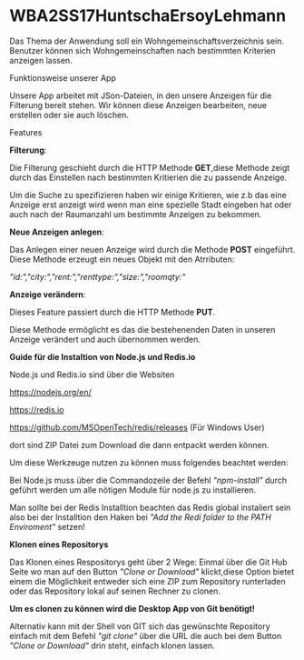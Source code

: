 # WBA2SS17HuntschaErsoyLehmann

Das Thema der Anwendung soll ein Wohngemeinschaftsverzeichnis sein. Benutzer können sich Wohngemeinschaften nach bestimmten Kriterien anzeigen lassen. 

Funktionsweise unserer App

Unsere App arbeitet mit JSon-Dateien, in den unsere Anzeigen für die Filterung bereit stehen. Wir können diese Anzeigen bearbeiten, neue erstellen oder sie auch löschen. 

Features 

**Filterung**:

Die Filterung geschieht durch die HTTP Methode **GET**,diese Methode zeigt durch das Einstellen nach bestimmten Kritierien die zu passende Anzeige.

Um die Suche zu spezifizieren haben wir einige Kritieren, wie z.b das eine Anzeige erst anzeigt wird wenn man eine spezielle Stadt eingeben hat oder auch nach der Raumanzahl um bestimmte Anzeigen zu bekommen.

**Neue Anzeigen anlegen**:

Das Anlegen einer neuen  Anzeige wird durch die Methode **POST** eingeführt. Diese Methode erzeugt ein neues Objekt mit den Atrributen: 

*"id:","city:","rent:","renttype:","size:","roomqty:"*

**Anzeige verändern**:

Dieses Feature passiert durch die HTTP Methode **PUT**. 

Diese Methode ermöglicht es das die bestehenenden Daten in unseren Anzeige verändert und auch übernommen werden. 


**Guide für die Instaltion von Node.js und Redis.io**

Node.js und Redis.io sind über die Websiten 

https://nodejs.org/en/ 

https://redis.io 

https://github.com/MSOpenTech/redis/releases (Für Windows User)

dort sind ZIP Datei zum Download die dann entpackt werden können.

Um diese Werkzeuge nutzen zu können muss folgendes beachtet werden: 

Bei Node.js muss über die Commandozeile der Befehl *"npm-install"* durch geführt werden um alle nötigen Module für node.js zu installieren. 

Man sollte bei der Redis Installtion beachten das Redis global instaliert sein also bei der Installtion den Haken bei *"Add the Redi folder to the PATH Enviroment"* setzen!


**Klonen eines Repositorys**

Das Klonen eines Respositorys geht über 2 Wege: 
Einmal über die Git Hub Seite wo man auf den Button *"Clone or Download"* klickt,diese Option bietet einem die Möglichkeit entweder sich eine ZIP zum Repository runterladen oder das Repository lokal auf seinen Rechner zu clonen.

**Um es clonen zu können wird die Desktop App von Git benötigt!**

Alternativ kann mit der Shell von GIT sich das gewünschte Repository einfach mit dem Befehl *"git clone"* über die URL die auch bei dem Button *"Clone or Download"* drin steht, einfach klonen lassen.  





